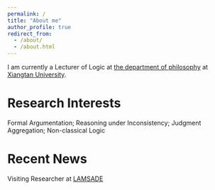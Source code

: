 ```yaml
---
permalink: /
title: "About me"
author_profile: true
redirect_from: 
  - /about/
  - /about.html
---
```


I am currently a Lecturer of Logic  at [the department of philosophy](https://bqsy.xtu.edu.cn) at  [Xiangtan University](https://en.xtu.edu.cn).

Research Interests
======
Formal Argumentation; Reasoning under Inconsistency; Judgment Aggregation; Non-classical Logic

Recent News
======

Visiting Researcher at [LAMSADE](https://www.lamsade.dauphine.fr/fr.html) 